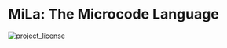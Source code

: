 # MiLa: The Microcode Language
[![project_license][license-shield]][license-url]

[license-shield]: https://img.shields.io/github/license/github_username/repo_name.svg?style=for-the-badge
[license-url]: https://github.com/AJain9199/MiLa/blob/master/LICENSE.txt